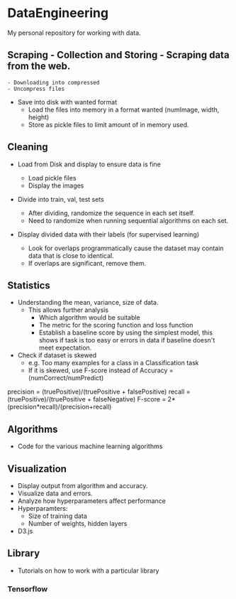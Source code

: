 # DataEngineering
My personal repository for working with data. 

## Scraping - Collection and Storing - Scraping data from the web.
    - Downloading into compressed
    - Uncompress files

- Save into disk with wanted format
    - Load the files into memory in a format wanted (numImage, width, height)
    - Store as pickle files to limit amount of in memory used.

## Cleaning
- Load from Disk and display to ensure data is fine
    - Load pickle files
    - Display the images

- Divide into train, val, test sets
    - After dividing, randomize the sequence in each set itself.
    - Need to randomize when running sequential algorithms on each set.

- Display divided data with their labels (for supervised learning)
    - Look for overlaps programmatically  cause the dataset may contain data that is close to identical.
    - If overlaps are significant, remove them. 

## Statistics
- Understanding the mean, variance, size of data. 
  - This allows further analysis
    - Which algorithm would be suitable
    - The metric for the scoring function and loss function
    - Establish a baseline score by using the simplest model,
      this shows if task is too easy or errors in data
      if baseline doesn't meet expectation.
- Check if dataset is skewed 
   - e.g. Too many examples for a class in a Classification task
   - If it is skewed,
       use F-score instead of Accuracy = (numCorrect/numPredict)

precision = (truePositive)/(truePositive + falsePositive)
recall = (truePositive)/(truePositive + falseNegative)
F-score = 2*(precision*recall)/(precision+recall)

## Algorithms
- Code for the various machine learning algorithms

## Visualization
- Display output from algorithm and accuracy.
- Visualize data and errors.
- Analyze how hyperparameters affect performance
- Hyperparamters:
  - Size of training data
  - Number of weights, hidden layers
- D3.js

## Library
- Tutorials on how to work with a particular library 
###  Tensorflow
